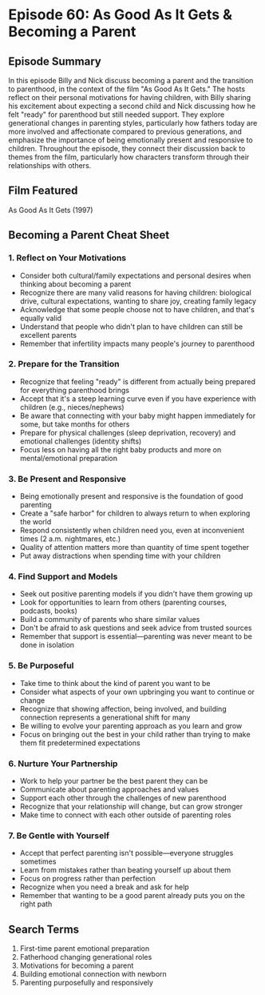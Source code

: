 # Episode 60: As Good As It Gets & Becoming a Parent

## Episode Summary
In this episode Billy and Nick discuss becoming a parent and the transition to parenthood, in the context of the film "As Good As It Gets." The hosts reflect on their personal motivations for having children, with Billy sharing his excitement about expecting a second child and Nick discussing how he felt "ready" for parenthood but still needed support. They explore generational changes in parenting styles, particularly how fathers today are more involved and affectionate compared to previous generations, and emphasize the importance of being emotionally present and responsive to children. Throughout the episode, they connect their discussion back to themes from the film, particularly how characters transform through their relationships with others.

## Film Featured
As Good As It Gets (1997)

## Becoming a Parent Cheat Sheet

### 1. Reflect on Your Motivations
- Consider both cultural/family expectations and personal desires when thinking about becoming a parent
- Recognize there are many valid reasons for having children: biological drive, cultural expectations, wanting to share joy, creating family legacy
- Acknowledge that some people choose not to have children, and that's equally valid
- Understand that people who didn't plan to have children can still be excellent parents
- Remember that infertility impacts many people's journey to parenthood

### 2. Prepare for the Transition
- Recognize that feeling "ready" is different from actually being prepared for everything parenthood brings
- Accept that it's a steep learning curve even if you have experience with children (e.g., nieces/nephews)
- Be aware that connecting with your baby might happen immediately for some, but take months for others
- Prepare for physical challenges (sleep deprivation, recovery) and emotional challenges (identity shifts)
- Focus less on having all the right baby products and more on mental/emotional preparation

### 3. Be Present and Responsive
- Being emotionally present and responsive is the foundation of good parenting
- Create a "safe harbor" for children to always return to when exploring the world
- Respond consistently when children need you, even at inconvenient times (2 a.m. nightmares, etc.)
- Quality of attention matters more than quantity of time spent together
- Put away distractions when spending time with your children

### 4. Find Support and Models
- Seek out positive parenting models if you didn't have them growing up
- Look for opportunities to learn from others (parenting courses, podcasts, books)
- Build a community of parents who share similar values
- Don't be afraid to ask questions and seek advice from trusted sources
- Remember that support is essential—parenting was never meant to be done in isolation

### 5. Be Purposeful 
- Take time to think about the kind of parent you want to be
- Consider what aspects of your own upbringing you want to continue or change
- Recognize that showing affection, being involved, and building connection represents a generational shift for many
- Be willing to evolve your parenting approach as you learn and grow
- Focus on bringing out the best in your child rather than trying to make them fit predetermined expectations

### 6. Nurture Your Partnership
- Work to help your partner be the best parent they can be
- Communicate about parenting approaches and values
- Support each other through the challenges of new parenthood
- Recognize that your relationship will change, but can grow stronger
- Make time to connect with each other outside of parenting roles

### 7. Be Gentle with Yourself
- Accept that perfect parenting isn't possible—everyone struggles sometimes
- Learn from mistakes rather than beating yourself up about them
- Focus on progress rather than perfection
- Recognize when you need a break and ask for help
- Remember that wanting to be a good parent already puts you on the right path

## Search Terms
1. First-time parent emotional preparation
2. Fatherhood changing generational roles
3. Motivations for becoming a parent
4. Building emotional connection with newborn
5. Parenting purposefully and responsively